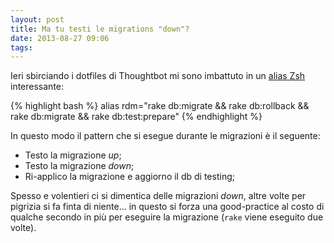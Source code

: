 ```yaml
---
layout: post
title: Ma tu testi le migrations "down"?
date: 2013-08-27 09:06
tags:
---
```


Ieri sbirciando i dotfiles di Thoughtbot mi sono imbattuto in un [alias Zsh](https://github.com/thoughtbot/dotfiles/blob/master/aliases#L31)
interessante:

{% highlight bash %}
alias rdm="rake db:migrate && rake db:rollback && rake db:migrate && rake db:test:prepare"
{% endhighlight %}

In questo modo il pattern che si esegue durante le migrazioni è il seguente:

* Testo la migrazione *up*;
* Testo la migrazione *down*;
* Ri-applico la migrazione e aggiorno il db di testing;

Spesso e volentieri ci si dimentica delle migrazioni *down*, altre volte per
pigrizia si fa finta di niente... in questo si forza una good-practice al costo
di qualche secondo in più per eseguire la migrazione (`rake` viene eseguito due
volte).

